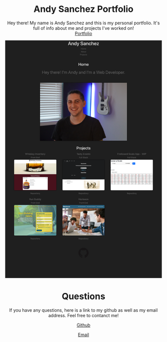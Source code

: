 
<div align=center>
    <h1>Andy Sanchez Portfolio</h1>
 
Hey there! My name is Andy Sanchez and this is my personal portfolio. It's full
of info about me and projects I've worked on!
<br />
[Portfolio](https://andysanchez726.github.io/react-portfolio/)
</div>


![screenshot](./src/assets/portfolio-screenshot.png)

<div align=center>
    <h1>Questions</h1>

If you have any questions, here is a link to my github as well as my email address. Feel free to contanct me!

[Github](github.com/andysanchez726 "My Github")

[Email](andysanchez726@gmail.com "My Email")
  
</div>